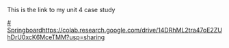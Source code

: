 This is the link to my unit 4 case study

[# Springboard](https://colab.research.google.com/drive/14DRhML2tra47oE2ZUhDrU0xcK6MceTMM?usp=sharing)https://colab.research.google.com/drive/14DRhML2tra47oE2ZUhDrU0xcK6MceTMM?usp=sharing
